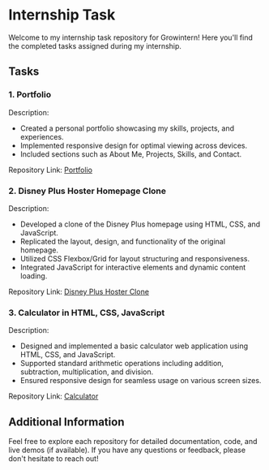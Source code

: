 # Internship Task 

Welcome to my internship task repository for Growintern! Here you'll find the completed tasks assigned during my internship.

## Tasks

### 1. Portfolio

Description: 
- Created a personal portfolio showcasing my skills, projects, and experiences.
- Implemented responsive design for optimal viewing across devices.
- Included sections such as About Me, Projects, Skills, and Contact.

Repository Link: [Portfolio](link-to-portfolio-repo)

### 2. Disney Plus Hoster Homepage Clone

Description:
- Developed a clone of the Disney Plus homepage using HTML, CSS, and JavaScript.
- Replicated the layout, design, and functionality of the original homepage.
- Utilized CSS Flexbox/Grid for layout structuring and responsiveness.
- Integrated JavaScript for interactive elements and dynamic content loading.

Repository Link: [Disney Plus Hoster Clone](link-to-disney-plus-clone-repo)

### 3. Calculator in HTML, CSS, JavaScript

Description:
- Designed and implemented a basic calculator web application using HTML, CSS, and JavaScript.
- Supported standard arithmetic operations including addition, subtraction, multiplication, and division.
- Ensured responsive design for seamless usage on various screen sizes.

Repository Link: [Calculator](link-to-calculator-repo)

## Additional Information

Feel free to explore each repository for detailed documentation, code, and live demos (if available). If you have any questions or feedback, please don't hesitate to reach out!

